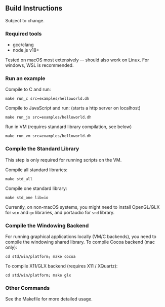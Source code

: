 
## Build Instructions

Subject to change.

### Required tools

- gcc/clang
- node.js v18+

Tested on macOS most extensively -- should also work on Linux. For windows, WSL is recommended.

### Run an example

Compile to C and run:

```
make run_c src=examples/helloworld.dh
```

Compile to JavaScript and run: (starts a http server on localhost)

```
make run_js src=examples/helloworld.dh
```

Run in VM (requires standard library compilation, see below)

```
make run_vm src=examples/helloworld.dh
```

### Compile the Standard Library

This step is only required for running scripts on the VM.

Compile all standard libraries:

```
make std_all
```

Compile one standard library:

```
make std_one lib=io
```

Currently, on non-macOS systems, you might need to install OpenGL/GLX for `win` and `gx` libraries, and portaudio for `snd` library.

### Compile the Windowing Backend

For running graphical applications locally (VM/C backends), you need to compile the windowing shared library. To compile Cocoa backend (mac only):

```
cd std/win/platform; make cocoa
```

To compile X11/GLX backend (requires X11 / XQuartz):

```
cd std/win/platform; make glx
```

### Other Commands

See the Makefile for more detailed usage.
